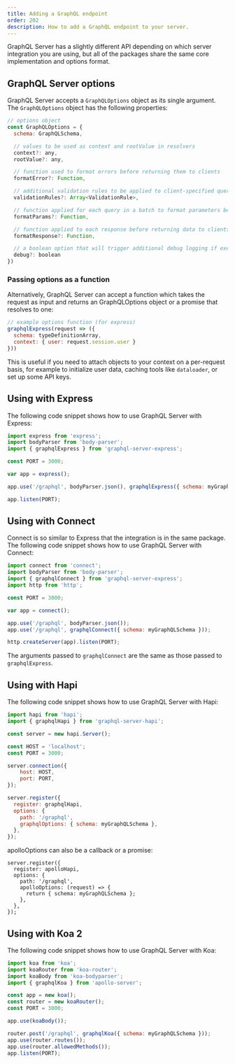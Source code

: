 ```yaml
---
title: Adding a GraphQL endpoint
order: 202
description: How to add a GraphQL endpoint to your server.
---
```


GraphQL Server has a slightly different API depending on which server integration you are using, but all of the packages share the same core implementation and options format.

<h2 id="graphqlOptions">GraphQL Server options</h2>

GraphQL Server accepts a `GraphQLOptions` object as its single argument. The `GraphQLOptions` object has the following properties:

```js
// options object
const GraphQLOptions = {
  schema: GraphQLSchema,

  // values to be used as context and rootValue in resolvers
  context?: any,
  rootValue?: any,

  // function used to format errors before returning them to clients
  formatError?: Function,

  // additional validation rules to be applied to client-specified queries
  validationRules?: Array<ValidationRule>,

  // function applied for each query in a batch to format parameters before passing them to `runQuery`
  formatParams?: Function,

  // function applied to each response before returning data to clients
  formatResponse?: Function,

  // a boolean option that will trigger additional debug logging if execution errors occur
  debug?: boolean
})
```

<h3 id="options-function">Passing options as a function</h3>

Alternatively, GraphQL Server can accept a function which takes the request as input and returns an GraphQLOptions object or a promise that resolves to one:

```js
// example options function (for express)
graphqlExpress(request => ({
  schema: typeDefinitionArray,
  context: { user: request.session.user }
}))
```

This is useful if you need to attach objects to your context on a per-request basis, for example to initialize user data, caching tools like `dataloader`, or set up some API keys.

<h2 id="graphqlExpress">Using with Express</h2>

The following code snippet shows how to use GraphQL Server with Express:

```js
import express from 'express';
import bodyParser from 'body-parser';
import { graphqlExpress } from 'graphql-server-express';

const PORT = 3000;

var app = express();

app.use('/graphql', bodyParser.json(), graphqlExpress({ schema: myGraphQLSchema }));

app.listen(PORT);
```

<h2 id="graphqlConnect">Using with Connect</h2>

Connect is so similar to Express that the integration is in the same package. The following code snippet shows how to use GraphQL Server with Connect:

```js
import connect from 'connect';
import bodyParser from 'body-parser';
import { graphqlConnect } from 'graphql-server-express';
import http from 'http';

const PORT = 3000;

var app = connect();

app.use('/graphql', bodyParser.json());
app.use('/graphql', graphqlConnect({ schema: myGraphQLSchema }));

http.createServer(app).listen(PORT);
```

The arguments passed to `graphqlConnect` are the same as those passed to `graphqlExpress`.

<h2 id="graphqlHapi">Using with Hapi</h2>

The following code snippet shows how to use GraphQL Server with Hapi:

```js
import hapi from 'hapi';
import { graphqlHapi } from 'graphql-server-hapi';

const server = new hapi.Server();

const HOST = 'localhost';
const PORT = 3000;

server.connection({
    host: HOST,
    port: PORT,
});

server.register({
  register: graphqlHapi,
  options: {
    path: '/graphql',
    graphqlOptions: { schema: myGraphQLSchema },
  },
});
```
apolloOptions can also be a callback or a promise:
```
server.register({
  register: apolloHapi,
  options: {
    path: '/graphql',
    apolloOptions: (request) => {
      return { schema: myGraphQLSchema };
    },
  },
});
```

<h2 id="graphqlKoa">Using with Koa 2</h2>

The following code snippet shows how to use GraphQL Server with Koa:

```js
import koa from 'koa';
import koaRouter from 'koa-router';
import koaBody from 'koa-bodyparser';
import { graphqlKoa } from 'apollo-server';

const app = new koa();
const router = new koaRouter();
const PORT = 3000;

app.use(koaBody());

router.post('/graphql', graphqlKoa({ schema: myGraphQLSchema }));
app.use(router.routes());
app.use(router.allowedMethods());
app.listen(PORT);
```
